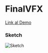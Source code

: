 # FinalVFX

[Link al Demo]()
 
### Sketch 
![Sketch](https://github.com/KennyM14/FinalVFX/assets/82070420/b667059c-7b87-4c21-9f4c-545105bfaf05)
